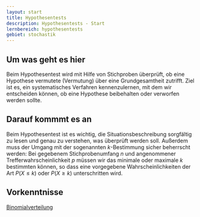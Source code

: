 ```yaml
---
layout: start
title: Hypothesentests
description: Hypothesentests - Start
lernbereich: hypothesentests
gebiet: stochastik
---
```


## Um was geht es hier

Beim Hypothesentest wird mit Hilfe von Stichproben überprüft, ob eine Hypothese vermutete (Vermutung) über eine Grundgesamtheit zutrifft. Ziel ist es, ein systematisches Verfahren kennenzulernen, mit dem wir entscheiden können, ob eine Hypothese beibehalten oder verworfen werden sollte.

## Darauf kommmt es an

Beim Hypothesentest ist es wichtig, die Situationsbeschreibung sorgfältig zu lesen und genau zu verstehen, was überprüft werden soll. Außerdem muss der Umgang mit der sogenannten $k$-Bestimmung sicher beherrscht werden: Bei gegebenem Stichprobenumfang $n$ und angenommener Trefferwahrscheinlichkeit $p$ müssen wir das minimale oder maximale $k$ bestimmten können, so dass eine vorgegebene Wahrscheinlichkeiten der Art $P(X\leq k)$ oder $P(X\geq k)$ unterschritten wird.

## Vorkenntnisse

<a
        href="{{ '/lernbereiche/stochastik/binomialverteilung/start.html' | relative_url }}"
        >Binomialverteilung</a
      >
